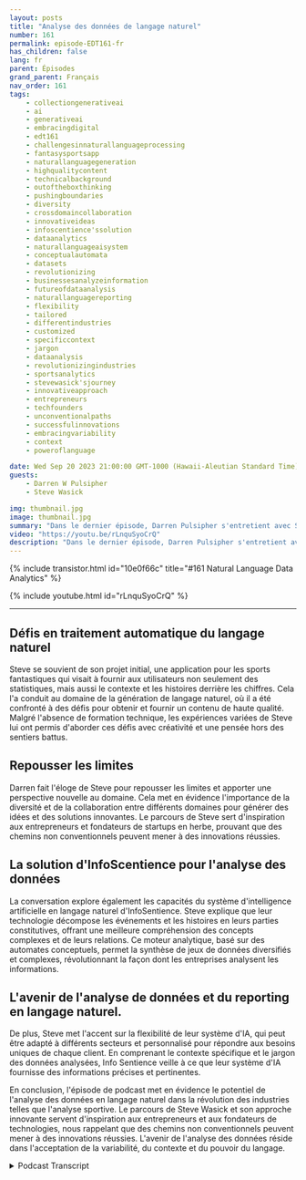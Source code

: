 ```yaml
---
layout: posts
title: "Analyse des données de langage naturel"
number: 161
permalink: episode-EDT161-fr
has_children: false
lang: fr
parent: Épisodes
grand_parent: Français
nav_order: 161
tags:
    - collectiongenerativeai
    - ai
    - generativeai
    - embracingdigital
    - edt161
    - challengesinnaturallanguageprocessing
    - fantasysportsapp
    - naturallanguagegeneration
    - highqualitycontent
    - technicalbackground
    - outoftheboxthinking
    - pushingboundaries
    - diversity
    - crossdomaincollaboration
    - innovativeideas
    - infoscentience'ssolution
    - dataanalytics
    - naturallanguageaisystem
    - conceptualautomata
    - datasets
    - revolutionizing
    - businessesanalyzeinformation
    - futureofdataanalysis
    - naturallanguagereporting
    - flexibility
    - tailored
    - differentindustries
    - customized
    - specificcontext
    - jargon
    - dataanalysis
    - revolutionizingindustries
    - sportsanalytics
    - stevewasick'sjourney
    - innovativeapproach
    - entrepreneurs
    - techfounders
    - unconventionalpaths
    - successfulinnovations
    - embracingvariability
    - context
    - poweroflanguage

date: Wed Sep 20 2023 21:00:00 GMT-1000 (Hawaii-Aleutian Standard Time)
guests:
    - Darren W Pulsipher
    - Steve Wasick

img: thumbnail.jpg
image: thumbnail.jpg
summary: "Dans le dernier épisode, Darren Pulsipher s'entretient avec Steve Wasick, PDG et fondateur d'InfoSentience, pour discuter du pouvoir et du potentiel de l'analyse des données en langage naturel. Steve, qui provient d'un parcours non conventionnel en tant que majeur en Anglais devenu scénariste puis avocat puis fondateur technologique, apporte une perspective unique au domaine."
video: "https://youtu.be/rLnquSyoCrQ"
description: "Dans le dernier épisode, Darren Pulsipher s'entretient avec Steve Wasick, PDG et fondateur d'InfoSentience, pour discuter du pouvoir et du potentiel de l'analyse des données en langage naturel. Steve, qui provient d'un parcours non conventionnel en tant que majeur en Anglais devenu scénariste puis avocat puis fondateur technologique, apporte une perspective unique au domaine."
---
```


<div>
{% include transistor.html id="10e0f66c" title="#161 Natural Language Data Analytics" %}

{% include youtube.html id="rLnquSyoCrQ" %}
</div>

---

## Défis en traitement automatique du langage naturel

Steve se souvient de son projet initial, une application pour les sports fantastiques qui visait à fournir aux utilisateurs non seulement des statistiques, mais aussi le contexte et les histoires derrière les chiffres. Cela l'a conduit au domaine de la génération de langage naturel, où il a été confronté à des défis pour obtenir et fournir un contenu de haute qualité. Malgré l'absence de formation technique, les expériences variées de Steve lui ont permis d'aborder ces défis avec créativité et une pensée hors des sentiers battus.

## Repousser les limites

Darren fait l'éloge de Steve pour repousser les limites et apporter une perspective nouvelle au domaine. Cela met en évidence l'importance de la diversité et de la collaboration entre différents domaines pour générer des idées et des solutions innovantes. Le parcours de Steve sert d'inspiration aux entrepreneurs et fondateurs de startups en herbe, prouvant que des chemins non conventionnels peuvent mener à des innovations réussies.

## La solution d'InfoScentience pour l'analyse des données

La conversation explore également les capacités du système d'intelligence artificielle en langage naturel d'InfoSentience. Steve explique que leur technologie décompose les événements et les histoires en leurs parties constitutives, offrant une meilleure compréhension des concepts complexes et de leurs relations. Ce moteur analytique, basé sur des automates conceptuels, permet la synthèse de jeux de données diversifiés et complexes, révolutionnant la façon dont les entreprises analysent les informations.

## L'avenir de l'analyse de données et du reporting en langage naturel.

De plus, Steve met l'accent sur la flexibilité de leur système d'IA, qui peut être adapté à différents secteurs et personnalisé pour répondre aux besoins uniques de chaque client. En comprenant le contexte spécifique et le jargon des données analysées, Info Sentience veille à ce que leur système d'IA fournisse des informations précises et pertinentes.

En conclusion, l'épisode de podcast met en évidence le potentiel de l'analyse des données en langage naturel dans la révolution des industries telles que l'analyse sportive. Le parcours de Steve Wasick et son approche innovante servent d'inspiration aux entrepreneurs et aux fondateurs de technologies, nous rappelant que des chemins non conventionnels peuvent mener à des innovations réussies. L'avenir de l'analyse des données réside dans l'acceptation de la variabilité, du contexte et du pouvoir du langage.



<details>
<summary> Podcast Transcript </summary>

<p></p>

</details>
